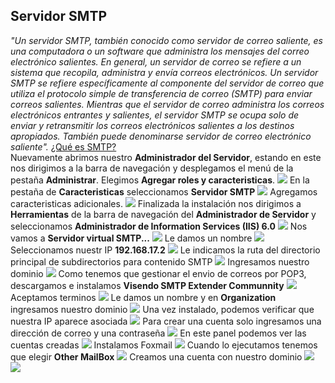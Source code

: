 ## Servidor SMTP
_"Un servidor SMTP, también conocido como servidor de correo saliente, es una computadora o un software que administra los mensajes del correo electrónico salientes. En general, un servidor de correo se refiere a un sistema que recopila, administra y envía correos electrónicos. Un servidor SMTP se refiere específicamente al componente del servidor de correo que utiliza el protocolo simple de transferencia de correo (SMTP) para enviar correos salientes. Mientras que el servidor de correo administra los correos electrónicos entrantes y salientes, el servidor SMTP se ocupa solo de enviar y retransmitir los correos electrónicos salientes a los destinos apropiados. También puede denominarse servidor de correo electrónico saliente"._
[¿Qué es SMTP?](https://aws.amazon.com/es/what-is/smtp/)
<br>
Nuevamente abrimos nuestro **Administrador del Servidor**, estando en este nos dirigimos a la barra de navegación y desplegamos el menú de la pestaña **Administrar**. Elegimos **Agregar roles y caracteristicas**.
![](./img/prev/5.png)
En la pestaña de **Caracteristicas** seleccionamos **Servidor SMTP**
![](./img/smtp/1.png)
Agregamos caracteristicas adicionales.
![](./img/smtp/2.png)
Finalizada la instalación nos dirigimos a **Herramientas** de la barra de navegación del **Administrador de Servidor** y seleccionamos **Administrador de Information Services (IIS) 6.0**
![](./img/smtp/3.png)
Nos vamos a **Servidor virtual SMTP...**
![](./img/smtp/4.png)
Le damos un nombre
![](./img/smtp/5.png)
Seleccionamos nuestr IP **192.168.17.2**
![](./img/smtp/6.png)
Le indicamos la ruta del directorio principal de subdirectorios para contenido SMTP
![](./img/smtp/7.png)
Ingresamos nuestro dominio
![](./img/smtp/8.png)
Como tenemos que gestionar el envio de correos por POP3, descargamos e instalamos **Visendo SMTP Extender Communnity**
![](./img/smtp/9.png)
Aceptamos terminos
![](./img/smtp/10.png)
Le damos un nombre y en **Organization** ingresamos nuestro dominio
![](./img/smtp/11.png)
Una vez instalado, podemos verificar que nuestra IP aparece asociada
![](./img/smtp/12.png)
Para crear una cuenta solo ingresamos una dirección de correo y una contraseña
![](./img/smtp/13.png)
En este panel podemos ver las cuentas creadas
![](./img/smtp/14.png)
Instalamos Foxmail
![](./img/smtp/15.png)
Cuando lo ejecutamos tenemos que elegir **Other MailBox**
![](./img/smtp/16.png)
Creamos una cuenta con nuestro dominio
![](./img/smtp/18.png)
![](./img/smtp/19.png)

